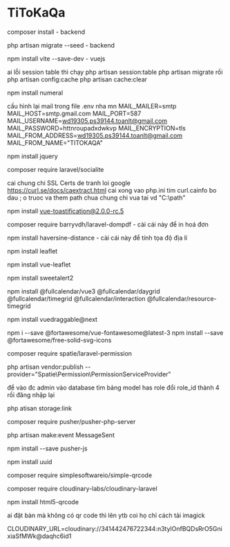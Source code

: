 ﻿# TiToKaQa

composer install - backend

php artisan migrate --seed - backend

npm install vite --save-dev - vuejs

ai lỗi session table thì chạy
php artisan session:table
php artisan migrate
rồi
php artisan config:cache
php artisan cache:clear

npm install numeral

cấu hình lại mail trong file .env nha mn
MAIL_MAILER=smtp
MAIL_HOST=smtp.gmail.com
MAIL_PORT=587
MAIL_USERNAME=wd19305.ps39144.toanlt@gmail.com
MAIL_PASSWORD=httnroupadxdwkvp
MAIL_ENCRYPTION=tls
MAIL_FROM_ADDRESS=wd19305.ps39144.toanlt@gmail.com
MAIL_FROM_NAME="TITOKAQA"

npm install jquery

composer require laravel/socialite

cai chung chi SSL Certs de tranh loi google
https://curl.se/docs/caextract.html
cai xong vao php.ini tim curl.cainfo
bo dau ; o truoc va them path chua chung chi vua tai vd "C:\path"

npm install vue-toastification@2.0.0-rc.5

composer require barryvdh/laravel-dompdf - cài cái này để in hoá đơn

npm install haversine-distance - cài cái này để tính tọa độ địa lí

npm install leaflet

npm install vue-leaflet

npm install sweetalert2

npm install @fullcalendar/vue3 @fullcalendar/daygrid @fullcalendar/timegrid @fullcalendar/interaction @fullcalendar/resource-timegrid

npm install vuedraggable@next

npm i --save @fortawesome/vue-fontawesome@latest-3 npm install --save @fortawesome/free-solid-svg-icons

composer require spatie/laravel-permission

php artisan vendor:publish --provider="Spatie\Permission\PermissionServiceProvider"

để vào đc admin vào database tìm bảng model has role đổi role_id thành 4 rồi đăng nhập lại

php atisan storage:link

composer require pusher/pusher-php-server

php artisan make:event MessageSent

npm install --save pusher-js

npm install uuid

composer require simplesoftwareio/simple-qrcode

composer require cloudinary-labs/cloudinary-laravel

npm install html5-qrcode

ai đặt bàn mà không có qr code thì lên ytb coi họ chỉ cách tải imagick

CLOUDINARY_URL=cloudinary://341442476722344:n3tylOnfBQDsRrO5GnixiaSfMWk@daqhc6id1

